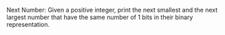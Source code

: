 Next Number: Given a positive integer, print the next smallest and the next largest number that
have the same number of 1 bits in their binary representation.